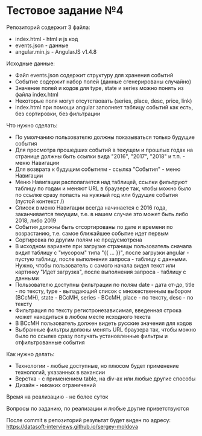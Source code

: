 # Тестовое задание №4

Репозиторий содержит 3 файла:
* index.html - html и js код
* events.json - данные
* angular.min.js - AngularJS v1.4.8 

Исходные данные:
* Файл events.json содержит структуру для хранения событий
* Событие содержит набор полей (данные сгенерированы случайно)
* Значение полей и кодов для type, state и series можно понять из файла index.html
* Некоторые поля могут отсутствовать (series, place, desc, price, link)
* index.html при помощи angular заполняет таблицу событий как есть, без сортировки, без фильтрации

Что нужно сделать:
* По умолчанию пользователю должны показываться только будущие события
* Для просмотра прошедших событий в текущем и прошлых годах на странице должны быть ссылки вида "2016", "2017", "2018" и т.п. - меню Навигации
* Для возврата к будущим событиям - ссылка "События" - меню Навигации
* Меню Навигации располагается над таблицей, ссылки фильтруют таблицу по годам и меняют URL в браузере так, чтобы можно было по ссылке сразу попасть на нужный год или будущие события (пустой контекст /)
* Список в меню Навигации всегда начинается с 2016 года, заканчивается текущим, т.е. в нашем случае это может быть либо 2018, либо 2019
* События должны быть отсортированы по дате и времени по возрастанию, т.е. самое ближайшее событие идет первым
* Сортировка по другим полям не предусмотрена
* В исходном варианте при загрузке страницы пользователь сначала видит таблицу с "мусором" типа "{{ ... }}", после загрузки angular - пустую таблицу, после выполнения запроса - таблицу с данными. Нужно, чтобы пользователь с самого начала видел текст или картинку "Идет загрузка", после выполнения запроса - таблицу с данными
* Пользователю доступны фильтрации по полям date - дата от-до, title - по тексту, type - выпадающий список  с множественным выбором (ВСсМН), state - ВСсМН, series - ВСсМН, place - по тексту, desc - по тексту
* Фильтрация по тексту регистронезависимая, введенная строка может находиться в любом месте исходного текста
* В ВСсМН пользователь должен видеть русские значения для кодов
* Выбранные фильтры должны менять URL браузера так, чтобы можно было по ссылке сразу получать установленные фильтры и отфильтрованные события

Как нужно делать:
* Технологии - любые доступные, но плюсом будет применение технологий, указанных в вакансии
* Верстка - с применением table, на div-ах или любые другие способы
* Дизайн - никаких ограничений

Время на реализацию - не более суток

Вопросы по заданию, по реализации и любые другие приветствуются

После commit в репозиторий результат будет виден по адресу: https://datasoft-interviews.github.io/sergey-moldova
